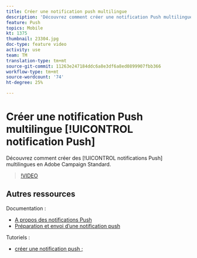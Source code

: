 ```yaml
---
title: Créer une notification push multilingue
description: 'Découvrez comment créer une notification Push multilingue en Adobe Campaign Standard (ACS). '
feature: Push
topics: Mobile
kt: 1375
thumbnail: 23304.jpg
doc-type: feature video
activity: use
team: TM
translation-type: tm+mt
source-git-commit: 11263e247184ddc6a8e3df6a8ed0899907fbb366
workflow-type: tm+mt
source-wordcount: '74'
ht-degree: 25%

---
```



# Créer une notification Push multilingue [!UICONTROL notification Push]

Découvrez comment créer des [!UICONTROL notifications Push] multilingues en Adobe Campaign Standard.

>[!VIDEO](https://video.tv.adobe.com/v/23304?quality=12)

## Autres ressources

Documentation :

* [A propos des notifications Push](https://docs.adobe.com/content/help/en/campaign-standard/using/communication-channels/push-notifications/about-push-notifications.html)
* [Préparation et envoi d’une notification push](https://docs.adobe.com/content/help/en/campaign-standard/using/communication-channels/push-notifications/preparing-and-sending-a-push-notification.html)

Tutoriels :

* [créer une notification push ;](/help/communication-channels/mobile/push-notifications/creating-a-push-notification.md)
